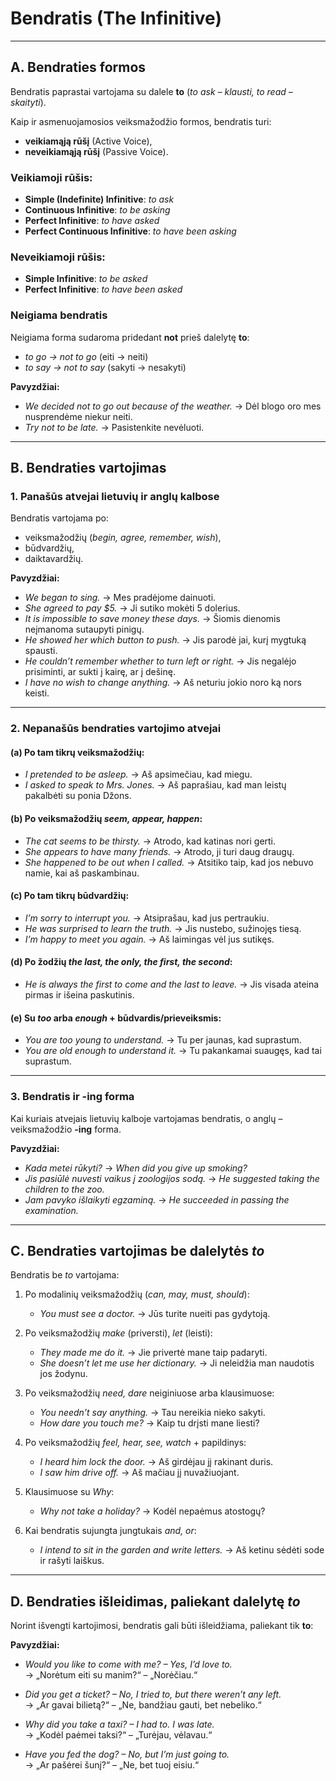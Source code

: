# Bendratis (The Infinitive)

---

## A. Bendraties formos

Bendratis paprastai vartojama su dalele **to** (*to ask – klausti, to read – skaityti*).  

Kaip ir asmenuojamosios veiksmažodžio formos, bendratis turi:
- **veikiamąją rūšį** (Active Voice),
- **neveikiamąją rūšį** (Passive Voice).

### Veikiamoji rūšis:
- **Simple (Indefinite) Infinitive**: *to ask*  
- **Continuous Infinitive**: *to be asking*  
- **Perfect Infinitive**: *to have asked*  
- **Perfect Continuous Infinitive**: *to have been asking*  

### Neveikiamoji rūšis:
- **Simple Infinitive**: *to be asked*  
- **Perfect Infinitive**: *to have been asked*  

### Neigiama bendratis
Neigiama forma sudaroma pridedant **not** prieš dalelytę **to**:  
- *to go → not to go* (eiti → neiti)  
- *to say → not to say* (sakyti → nesakyti)  

**Pavyzdžiai:**  
- *We decided not to go out because of the weather.* → Dėl blogo oro mes nusprendėme niekur neiti.  
- *Try not to be late.* → Pasistenkite nevėluoti.  

---

## B. Bendraties vartojimas

### 1. Panašūs atvejai lietuvių ir anglų kalbose

Bendratis vartojama po:
- veiksmažodžių (*begin, agree, remember, wish*),  
- būdvardžių,  
- daiktavardžių.  

**Pavyzdžiai:**  
- *We began to sing.* → Mes pradėjome dainuoti.  
- *She agreed to pay $5.* → Ji sutiko mokėti 5 dolerius.  
- *It is impossible to save money these days.* → Šiomis dienomis neįmanoma sutaupyti pinigų.  
- *He showed her which button to push.* → Jis parodė jai, kurį mygtuką spausti.  
- *He couldn’t remember whether to turn left or right.* → Jis negalėjo prisiminti, ar sukti į kairę, ar į dešinę.  
- *I have no wish to change anything.* → Aš neturiu jokio noro ką nors keisti.  

---

### 2. Nepanašūs bendraties vartojimo atvejai

#### (a) Po tam tikrų veiksmažodžių:
- *I pretended to be asleep.* → Aš apsimečiau, kad miegu.  
- *I asked to speak to Mrs. Jones.* → Aš paprašiau, kad man leistų pakalbėti su ponia Džons.  

#### (b) Po veiksmažodžių *seem, appear, happen*:  
- *The cat seems to be thirsty.* → Atrodo, kad katinas nori gerti.  
- *She appears to have many friends.* → Atrodo, ji turi daug draugų.  
- *She happened to be out when I called.* → Atsitiko taip, kad jos nebuvo namie, kai aš paskambinau.  

#### (c) Po tam tikrų būdvardžių:
- *I’m sorry to interrupt you.* → Atsiprašau, kad jus pertraukiu.  
- *He was surprised to learn the truth.* → Jis nustebo, sužinojęs tiesą.  
- *I’m happy to meet you again.* → Aš laimingas vėl jus sutikęs.  

#### (d) Po žodžių *the last, the only, the first, the second*:
- *He is always the first to come and the last to leave.* → Jis visada ateina pirmas ir išeina paskutinis.  

#### (e) Su *too* arba *enough* + būdvardis/prieveiksmis:
- *You are too young to understand.* → Tu per jaunas, kad suprastum.  
- *You are old enough to understand it.* → Tu pakankamai suaugęs, kad tai suprastum.  

---

### 3. Bendratis ir -ing forma

Kai kuriais atvejais lietuvių kalboje vartojamas bendratis, o anglų – veiksmažodžio **-ing** forma.  

**Pavyzdžiai:**  
- *Kada metei rūkyti?* → *When did you give up smoking?*  
- *Jis pasiūlė nuvesti vaikus į zoologijos sodą.* → *He suggested taking the children to the zoo.*  
- *Jam pavyko išlaikyti egzaminą.* → *He succeeded in passing the examination.*  

---

## C. Bendraties vartojimas be dalelytės *to*

Bendratis be *to* vartojama:

1. Po modalinių veiksmažodžių (*can, may, must, should*):  
   - *You must see a doctor.* → Jūs turite nueiti pas gydytoją.  

2. Po veiksmažodžių *make* (priversti), *let* (leisti):  
   - *They made me do it.* → Jie privertė mane taip padaryti.  
   - *She doesn’t let me use her dictionary.* → Ji neleidžia man naudotis jos žodynu.  

3. Po veiksmažodžių *need, dare* neiginiuose arba klausimuose:  
   - *You needn’t say anything.* → Tau nereikia nieko sakyti.  
   - *How dare you touch me?* → Kaip tu drįsti mane liesti?  

4. Po veiksmažodžių *feel, hear, see, watch* + papildinys:  
   - *I heard him lock the door.* → Aš girdėjau jį rakinant duris.  
   - *I saw him drive off.* → Aš mačiau jį nuvažiuojant.  

5. Klausimuose su *Why*:
   - *Why not take a holiday?* → Kodėl nepaėmus atostogų?  

6. Kai bendratis sujungta jungtukais *and, or*:  
   - *I intend to sit in the garden and write letters.* → Aš ketinu sėdėti sode ir rašyti laiškus.  

---

## D. Bendraties išleidimas, paliekant dalelytę *to*

Norint išvengti kartojimosi, bendratis gali būti išleidžiama, paliekant tik **to**:

**Pavyzdžiai:**  
- *Would you like to come with me? – Yes, I’d love to.*  
  → „Norėtum eiti su manim?“ – „Norėčiau.“  

- *Did you get a ticket? – No, I tried to, but there weren’t any left.*  
  → „Ar gavai bilietą?“ – „Ne, bandžiau gauti, bet nebeliko.“  

- *Why did you take a taxi? – I had to. I was late.*  
  → „Kodėl paėmei taksi?“ – „Turėjau, vėlavau.“  

- *Have you fed the dog? – No, but I’m just going to.*  
  → „Ar pašėrei šunį?“ – „Ne, bet tuoj eisiu.“  

